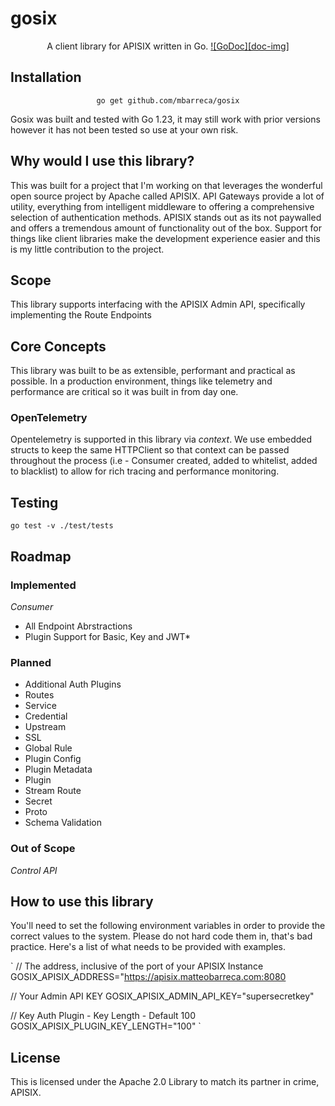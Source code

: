 # gosix

<div align="center">

A client library for APISIX written in Go.
[![GoDoc][doc-img]][doc]

<div align="left">

## Installation

<div align="center">

`go get github.com/mbarreca/gosix`

<div align="left">

Gosix was built and tested with Go 1.23, it may still work with prior versions however it has not been tested so use at your own risk.

## Why would I use this library?

This was built for a project that I'm working on that leverages the wonderful open source project by Apache called APISIX. API Gateways provide a lot of utility, everything from intelligent middleware to offering a comprehensive selection of authentication methods. APISIX stands out as its not paywalled and offers a tremendous amount of functionality out of the box. Support for things like client libraries make the development experience easier and this is my little contribution to the project.

## Scope

This library supports interfacing with the APISIX Admin API, specifically implementing the Route Endpoints

## Core Concepts

This library was built to be as extensible, performant and practical as possible. In a production environment, things like telemetry and performance are critical so it was built in from day one.

### OpenTelemetry

Opentelemetry is supported in this library via *context*. We use embedded structs to keep the same HTTPClient so that context can be passed throughout the process (i.e - Consumer created, added to whitelist, added to blacklist) to allow for rich tracing and performance monitoring.

## Testing
`
go test -v ./test/tests
`

## Roadmap

### Implemented

*Consumer*
- All Endpoint Abrstractions
- Plugin Support for Basic, Key and JWT*

### Planned

- Additional Auth Plugins
- Routes
- Service
- Credential
- Upstream
- SSL
- Global Rule
- Plugin Config
- Plugin Metadata
- Plugin
- Stream Route
- Secret
- Proto
- Schema Validation

### Out of Scope

*Control API*


## How to use this library

You'll need to set the following environment variables in order to provide the correct values to the system. Please do not hard code them in, that's bad practice. Here's a list of what needs to be provided with examples.

`
// The address, inclusive of the port of your APISIX Instance
GOSIX_APISIX_ADDRESS="https://apisix.matteobarreca.com:8080

// Your Admin API KEY
GOSIX_APISIX_ADMIN_API_KEY="supersecretkey"

// Key Auth Plugin - Key Length - Default 100
GOSIX_APISIX_PLUGIN_KEY_LENGTH="100"
`


## License

This is licensed under the Apache 2.0 Library to match its partner in crime, APISIX.

[doc]: https://pkg.go.dev/github.com/mbarreca/gosix
